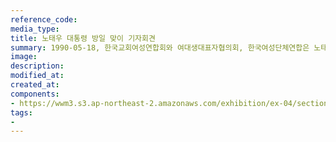 ```yaml
---
reference_code:
media_type:
title: 노태우 대통령 방일 맞이 기자회견
summary: 1990-05-18, 한국교회여성연합회와 여대생대표자협의회, 한국여성단체연합은 노태우 대통령 방일 맞이 기자회견을 개최하고 일본 정부에 사죄를 요구하는 성명서를 발표했다. 
image:
description:
modified_at:
created_at:
components:
- https://wwm3.s3.ap-northeast-2.amazonaws.com/exhibition/ex-04/section-01-right/8_노태우+대통령+방일+맞이+기자회견.jpg
tags:
-
---
```


